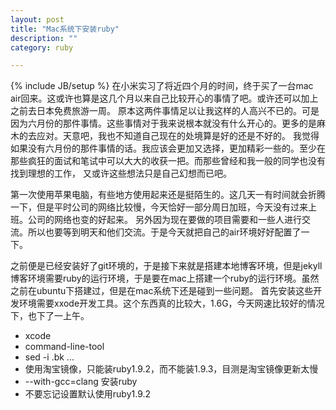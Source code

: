 ```yaml
---
layout: post
title: "Mac系统下安装ruby"
description: ""
category: ruby

---
```

{% include JB/setup %}
在小米实习了将近四个月的时间，终于买了一台mac air回来。这或许也算是这几个月以来自己比较开心的事情了吧。或许还可以加上之前去日本免费旅游一周。
原本这两件事情足以让我这样的人高兴不已的。可是因为六月份的那件事情。这些事情对于我来说根本就没有什么开心的。更多的是麻木的去应对。天意吧，我也不知道自己现在的处境算是好的还是不好的。
我觉得如果没有六月份的那件事情的话。我应该会更加又选择，更加精彩一些的。至少在那些疯狂的面试和笔试中可以大大的收获一把。而那些曾经和我一般的同学也没有找到理想的工作，
又或许这些想法只是自己幻想而已吧。

第一次使用苹果电脑，有些地方使用起来还是挺陌生的。这几天一有时间就会折腾一下，但是平时公司的网络比较慢，今天恰好一部分周日加班，今天没有过来上班。公司的网络也变的好起来。
另外因为现在要做的项目需要和一些人进行交流。所以也要等到明天和他们交流。于是今天就把自己的air环境好好配置了一下。

之前便是已经安装好了git环境的，于是接下来就是搭建本地博客环境，但是jekyll博客环境需要ruby的运行环境，于是要在mac上搭建一个ruby的运行环境。虽然之前在ubuntu下搭建过，但是在mac系统下还是碰到一些问题。
首先安装这些开发环境需要xxode开发工具。这个东西真的比较大，1.6G，今天网速比较好的情况下，也下了一上午。

 + xcode
 + command-line-tool
 + sed -i .bk ...
 + 使用淘宝镜像，只能装ruby1.9.2，而不能装1.9.3，目测是淘宝镜像更新太慢
 + --with-gcc=clang 安装ruby
 + 不要忘记设置默认使用ruby1.9.2
